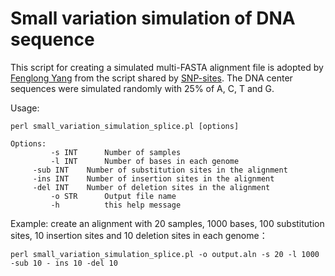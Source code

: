 # Small variation simulation of DNA sequence

This script for creating a simulated multi-FASTA alignment file is adopted by [Fenglong Yang](http://lab.malab.cn/~yangfl/) from the script shared by [SNP-sites](https://github.com/sanger-pathogens/snp-sites). The DNA center sequences were simulated randomly with 25% of A, C, T and G.

Usage:

```
perl small_variation_simulation_splice.pl [options]
```

```
Options: 
         -s INT      Number of samples
         -l INT      Number of bases in each genome
	 -sub INT    Number of substitution sites in the alignment
	 -ins INT    Number of insertion sites in the alignment
	 -del INT    Number of deletion sites in the alignment
         -o STR      Output file name
         -h          this help message

```

Example: create an alignment with 20 samples, 1000 bases, 100 substitution sites, 10 insertion sites and 10 deletion sites in each genome：

```
perl small_variation_simulation_splice.pl -o output.aln -s 20 -l 1000 -sub 10 - ins 10 -del 10
```




